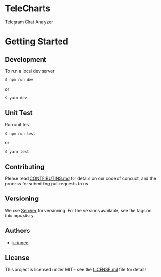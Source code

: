 # TeleCharts

Telegram Chat Analyzer

# Getting Started

## Development
To run a local dev server
```bash
$ npm run dev
```
or 
```bash
$ yarn dev
```
## Unit Test
Run unit test
```bash
$ npm run test
```
or
```bash
$ yarn test
```

## 


## Contributing
Please read [CONTRIBUTING.md](CONTRIBUTING.MD) for details on our code of conduct, and the process for submitting pull requests to us.

## Versioning 
We use [SemVer](https://semver.org/) for versioning. For the versions available, see the tags on this repository.

## Authors
* [kirinnee](mailto:kirinnee97@gmail.com) 

## License
This project is licensed under MIT - see the [LICENSE.md](LICENSE.MD) file for details
